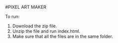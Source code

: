 #PIXEL ART MAKER

To run:
1. Download the zip file.
2. Unzip the file and run index.html.
3. Make sure that all the files are in the same folder.

